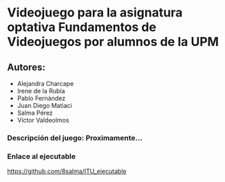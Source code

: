 # Videojuego para la asignatura optativa Fundamentos de Videojuegos por alumnos de la UPM

## Autores:
- Alejandra Charcape
- Irene de la Rubia
- Pablo Fernández
- Juan Diego Matiaci
- Salma Pérez 
- Víctor Valdeolmos

### Descripción del juego: Proximamente...

### Enlace al ejecutable
https://github.com/8salma/ITU_ejecutable
